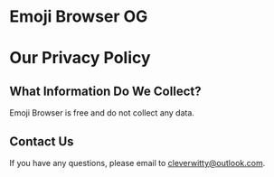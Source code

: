# Emoji Browser OG

# Our Privacy Policy

## What Information Do We Collect?
Emoji Browser is free and do not collect any data.

## Contact Us
If you have any questions, please email to cleverwitty@outlook.com.
